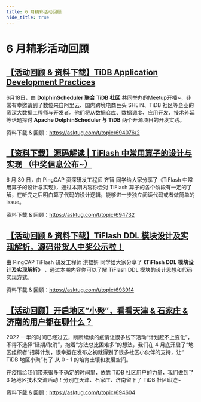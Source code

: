 ```yaml
---
title: 6 月精彩活动回顾
hide_title: true
---
```


# 6 月精彩活动回顾

## [【活动回顾 & 资料下载】TiDB Application Development Practices](https://asktug.com/t/topic/694076/44)

6月18日，由 **DolphinScheduler 联合** **TiDB** **社区** 共同举办的Meetup开播~，非常有幸邀请到了数位来自阿里云、国内跨境电商巨头 SHEIN、TiDB 社区等企业的资深大数据工程师与开发者。他们将从数据仓库、数据调度、应用开发、技术外延等话题探讨 **Apache DolphinScheduler 与 TiDB** 两个开源项目的开发实践。

资料下载 & 回顾：https://asktug.com/t/topic/694076/2


## [【资料下载】源码解读 | TiFlash 中常用算子的设计与实现 （中奖信息公布~）](https://asktug.com/t/topic/694732)

6 月 30 日，由 PingCAP 资深研发工程师 齐智 同学给大家分享了《TiFlash 中常用算子的设计与实现》，通过本期内容你会对 TiFlash 算子的各个阶段有一定的了解，在听完之后明白算子代码的设计逻辑，能够进一步独立阅读代码或者做简单的 issue。

资料下载 & 回顾：https://asktug.com/t/topic/694732



## [【活动回顾 & 资料下载】TiFlash DDL 模块设计及实现解析，源码带货人中奖公示啦！](https://asktug.com/t/topic/693914/21)

由 PingCAP TiFlash 研发工程师 洪韫妍 同学给大家分享了 **《TiFlash** **DDL** **模块设计及实现解析》** ，通过本期内容你可以了解 TiFlash DDL 模块的设计思想和代码实现方式。

资料下载 & 回顾：https://asktug.com/t/topic/693914



## [【活动回顾】开启地区“小聚”，看看天津 & 石家庄 & 济南的用户都在聊什么？](https://asktug.com/t/topic/694604)

2022 一半的时间已经过去，断断续续的疫情让很多线下活动“计划赶不上变化”，不得不选择“延期/取消”，抱着“方法总比困难多”的想法，我们在 4 月底开启了“地区组织者”招募计划，很幸运在发布之初就得到了很多社区小伙伴的支持，让“ TiDB 地区小聚”有了 从 0 - 1 的培育土壤和发展空间。

在疫情给我们带来很多不确定的时间里，依靠 TiDB 社区用户的力量，我们做到了 3 场地区技术交流活动！分别在天津、石家庄、济南留下了 TiDB 社区印迹~

资料下载 & 回顾：https://asktug.com/t/topic/694604